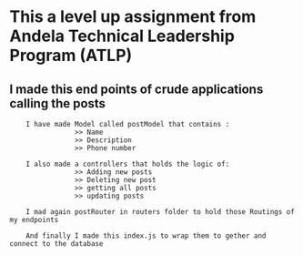 # This a level up assignment from Andela Technical Leadership Program (ATLP)
## I made this end points of crude applications calling the posts

        I have made Model called postModel that contains :
                    >> Name
                    >> Description
                    >> Phone number

        I also made a controllers that holds the logic of:
                    >> Adding new posts
                    >> Deleting new post
                    >> getting all posts
                    >> updating posts

        I mad again postRouter in routers folder to hold those Routings of my endpoints

        And finally I made this index.js to wrap them to gether and connect to the database